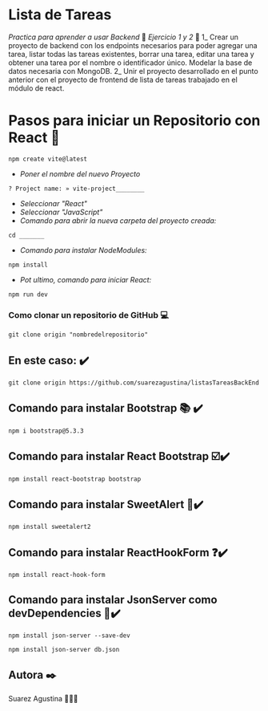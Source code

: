 # Lista de Tareas
_Practica para aprender a usar Backend_ 🚀
_Ejercicio 1 y 2_ 🚀
1_ Crear un proyecto de backend con los endpoints necesarios para poder agregar una tarea, listar todas las tareas existentes, borrar una tarea, editar una tarea y obtener una tarea por el nombre o identificador único. Modelar la base de datos necesaria con MongoDB.
2_ Unir el proyecto desarrollado en el punto anterior con el proyecto de frontend de lista de tareas trabajado en el módulo de react.
# Pasos para iniciar un Repositorio con React 🔧
```
npm create vite@latest
```
- _Poner el nombre del nuevo Proyecto_
```
? Project name: » vite-project________
```
- _Seleccionar "React"_
- _Seleccionar "JavaScript"_
- _Comando para abrir la nueva carpeta del proyecto creada:_
```
cd _______
```
- _Comando para instalar NodeModules:_
```
npm install
```
- _Pot ultimo, comando para iniciar React:_
```
npm run dev
```
### Como clonar un repositorio de GitHub 💻​
```
git clone origin "nombredelrepositorio"
```
## En este caso: ✔️​
```
git clone origin https://github.com/suarezagustina/listasTareasBackEnd
```
## Comando para instalar Bootstrap 📚​ ✔️​
```
npm i bootstrap@5.3.3
```
## Comando para instalar React Bootstrap​ ☑️✔️​
```
npm install react-bootstrap bootstrap
```
## Comando para instalar SweetAlert 📢✔️​
```
npm install sweetalert2
```
## Comando para instalar ReactHookForm ❓✔️​
```
npm install react-hook-form
```
## Comando para instalar JsonServer como devDependencies 👾✔️​
```
npm install json-server --save-dev
```
```
npm install json-server db.json
```
## Autora ✒️
Suarez Agustina 👩🏻‍💻
